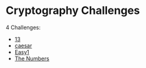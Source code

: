 # Cryptography Challenges

4 Challenges:
- [13](13.md)
- [caesar](caesar.md)
- [Easy1](Easy1.md)
- [The Numbers](The_Numbers.md)
